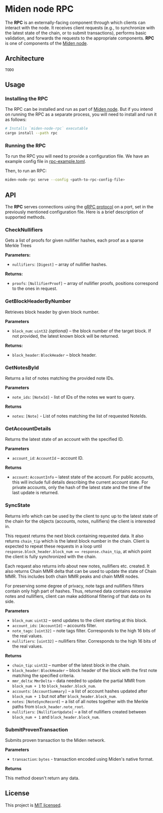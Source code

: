 # Miden node RPC

The **RPC** is an externally-facing component through which clients can interact with the node. It receives client requests
(e.g., to synchronize with the latest state of the chain, or to submit transactions), performs basic validation,
and forwards the requests to the appropriate components.
**RPC** is one of components of the [Miden node](..).

## Architecture

`TODO`

## Usage

### Installing the RPC

The RPC can be installed and run as part of [Miden node](../README.md#installing-the-node).
But if you intend on running the RPC as a separate process, you will need to install and run it as follows:

```sh
# Installs `miden-node-rpc` executable
cargo install --path rpc
```

### Running the RPC

To run the RPC you will need to provide a configuration file. We have an example config file in [rpc-example.toml](rpc-example.toml).

Then, to run an RPC:

```sh
miden-node-rpc serve --config <path-to-rpc-config-file>
```

## API

The **RPC** serves connections using the [gRPC protocol](https://grpc.io) on a port, set in the previously mentioned configuration file.
Here is a brief description of supported methods.

### CheckNullifiers

Gets a list of proofs for given nullifier hashes, each proof as a sparse Merkle Trees

**Parameters:**

- `nullifiers`: `[Digest]` – array of nullifier hashes.

**Returns:**

- `proofs`: `[NullifierProof]` – array of nullifier proofs, positions correspond to the ones in request.

### GetBlockHeaderByNumber

Retrieves block header by given block number.

**Parameters**

- `block_num`: `uint32` _(optional)_ – the block number of the target block. If not provided, the latest known block will be returned.

**Returns:**

- `block_header`: `BlockHeader` – block header.

### GetNotesById

Returns a list of notes matching the provided note IDs.

**Parameters**

- `note_ids`: `[NoteId]` - list of IDs of the notes we want to query.

**Returns**

- `notes`: `[Note]` - List of notes matching the list of requested NoteIds.

### GetAccountDetails

Returns the latest state of an account with the specified ID.

**Parameters**

- `account_id`: `AccountId` – account ID.

**Returns**

- `account`: `AccountInfo` – latest state of the account. For public accounts, this will include full details describing the current account state. For private accounts, only the hash of the latest state and the time of the last update is returned.

### SyncState

Returns info which can be used by the client to sync up to the latest state of the chain
for the objects (accounts, notes, nullifiers) the client is interested in.

This request returns the next block containing requested data. It also returns `chain_tip` which is the latest block number in the chain.
Client is expected to repeat these requests in a loop until `response.block_header.block_num == response.chain_tip`, at which point the client is fully synchronized with the chain.

Each request also returns info about new notes, nullifiers etc. created. It also returns Chain MMR delta that can be used to update the state of Chain MMR.
This includes both chain MMR peaks and chain MMR nodes.

For preserving some degree of privacy, note tags and nullifiers filters contain only high part of hashes. Thus, returned data
contains excessive notes and nullifiers, client can make additional filtering of that data on its side.

**Parameters**

- `block_num`: `uint32` – send updates to the client starting at this block.
- `account_ids`: `[AccountId]` – accounts filter.
- `note_tags`: `[uint32]` – note tags filter. Corresponds to the high 16 bits of the real values.
- `nullifiers`: `[uint32]` – nullifiers filter. Corresponds to the high 16 bits of the real values.

**Returns**

- `chain_tip`: `uint32` – number of the latest block in the chain.
- `block_header`: `BlockHeader` – block header of the block with the first note matching the specified criteria.
- `mmr_delta`: `MmrDelta` – data needed to update the partial MMR from `block_num + 1` to `block_header.block_num`.
- `accounts`: `[AccountSummary]` – a list of account hashes updated after `block_num + 1` but not after `block_header.block_num`.
- `notes`: `[NoteSyncRecord]` – a list of all notes together with the Merkle paths from `block_header.note_root`.
- `nullifiers`: `[NullifierUpdate]` – a list of nullifiers created between `block_num + 1` and `block_header.block_num`.

### SubmitProvenTransaction

Submits proven transaction to the Miden network.

**Parameters**

- `transaction`: `bytes` - transaction encoded using Miden's native format.

**Returns**

This method doesn't return any data.

## License

This project is [MIT licensed](../LICENSE).
